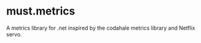 # must.metrics

A metrics library for .net inspired by the codahale metrics library and Netflix servo.
